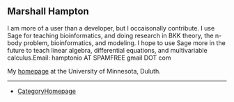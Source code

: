 

## Marshall Hampton

I am more of a user than a developer, but I occaisonally contribute.  I use Sage for teaching bioinformatics, and doing research in BKK theory, the n-body problem, bioinformatics, and modeling.  I hope to use Sage more in the future to teach linear algebra, differential equations, and multivariable calculus.Email: hamptonio AT SPAMFREE gmail DOT com 

My <a class="http" href="http://www.d.umn.edu/~mhampton/index.html">homepage</a> at the University of Minnesota, Duluth. 



---

 

* <a href="/CategoryHomepage">CategoryHomepage</a> 